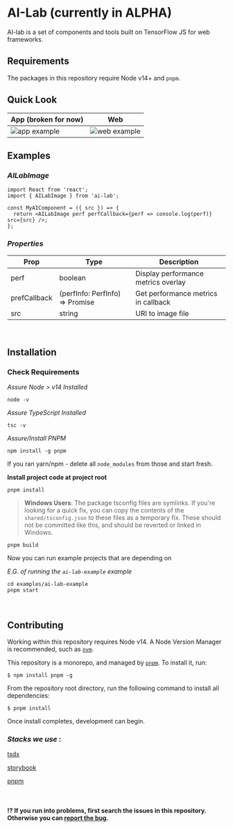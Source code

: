 # AI-Lab (currently in ALPHA)

AI-lab is a set of components and tools built on TensorFlow JS for web frameworks.

## Requirements

The packages in this repository require Node v14+ and `pnpm`.

## Quick Look

<center>

| App (broken for now)                          | Web                                           |
| --------------------------------------------- | --------------------------------------------- |
| ![app example](assets/images/app-example.png) | ![web example](assets/images/web-example.png) |

</center>

## Examples

### _AILabImage_

```tsx
import React from 'react';
import { AILabImage } from 'ai-lab';

const MyAIComponent = ({ src }) => {
  return <AILabImage perf perfCallback={perf => console.log(perf)} src={src} />;
};
```

### _Properties_

| Prop         | Type                                      | Description                         |
| ------------ | ----------------------------------------- | ----------------------------------- |
| perf         | boolean                                   | Display performance metrics overlay |
| prefCallback | (perfInfo: PerfInfo) => Promise<PerfInfo> | Get performance metrics in callback |
| src          | string                                    | URI to image file                   |

<br>

## Installation

### Check Requirements

_Assure Node > v14 Installed_

```shell
node -v
```

_Assure TypeScript Installed_

```shell
tsc -v
```

_Assure/Install PNPM_

```shell
npm install -g pnpm
```

If you ran yarn/npm - delete all `node_modules` from those and start fresh.

**Install project code at project root**

```shell
pnpm install
```

> **Windows Users**: The package tsconfig files are symlinks. If you're looking for a quick fix, you can copy the contents of the `shared/tsconfig.json` to these files as a temporary fix. These should not be committed like this, and should be reverted or linked in Windows.

```shell
pnpm build
```

Now you can run example projects that are depending on

_E.G. of running the `ai-lab-example` example_

```shell
cd examples/ai-lab-example
pnpm start
```

<br>

## Contributing

Working within this repository requires Node v14. A Node Version Manager is recommended, such as [`nvm`](https://github.com/nvm-sh/nvm#installing-and-updating).

This repository is a monorepo, and managed by [`pnpm`](https://pnpm.io). To install it, run:

```console
$ npm install pnpm -g
```

From the repository root directory, run the following command to install all dependencies:

```console
$ pnpm install
```

Once install completes, development can begin.

### _Stacks we use_ :

[tsdx](https://tsdx.io/)

[storybook](https://storybook.js.org/)

[pnpm](https://pnpm.io/)

<br>

#### ⁉️ If you run into problems, first search the issues in this repository. Otherwise you can <a href="https://github.com/infinitered/ai-lab/issues">report the bug</a>.
